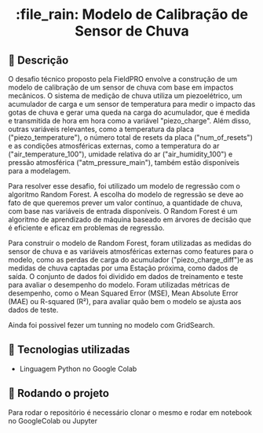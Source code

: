 <h1 align="center">:file_rain: Modelo de Calibração de Sensor de Chuva</h1>

## :memo: Descrição
O desafio técnico proposto pela FieldPRO envolve a construção de um modelo de 
calibração de um sensor de chuva com base em impactos mecânicos. O sistema de 
medição de chuva utiliza um piezoelétrico, um acumulador de carga e um sensor 
de temperatura para medir o impacto das gotas de chuva e gerar uma queda na carga
do acumulador, que é medida e transmitida de hora em hora como a variável "piezo_charge".
Além disso, outras variáveis relevantes, como a temperatura da placa ("piezo_temperature"), 
o número total de resets da placa ("num_of_resets") e as condições atmosféricas externas,
como a temperatura do ar ("air_temperature_100"), umidade relativa do ar ("air_humidity_100")
e pressão atmosférica ("atm_pressure_main"), também estão disponíveis para a modelagem.

Para resolver esse desafio, foi utilizado um modelo de regressão com o algoritmo Random Forest. 
A escolha do modelo de regressão se deve ao fato de que queremos prever um valor contínuo, a 
quantidade de chuva, com base nas variáveis de entrada disponíveis. O Random Forest é um algoritmo
de aprendizado de máquina baseado em árvores de decisão que é eficiente e eficaz em problemas de 
regressão.

Para construir o modelo de Random Forest, foram utilizadas as medidas do sensor de chuva e 
as variáveis atmosféricas externas como features  para o modelo, como as perdas de carga do
acumulador ("piezo_charge_diff")e as medidas de chuva captadas por uma Estação próxima, como 
dados de saída. O conjunto de dados foi dividido em dados de treinamento e teste para avaliar
o desempenho do modelo. Foram utilizadas métricas de desempenho, como o Mean Squared Error (MSE),
Mean Absolute Error (MAE) ou R-squared (R²), para avaliar quão bem o modelo se ajusta aos dados de 
teste.

Ainda foi possivel fezer um tunning no modelo com GridSearch.

## :wrench: Tecnologias utilizadas
* Linguagem Python no Google Colab

## :rocket: Rodando o projeto
Para rodar o repositório é necessário clonar o mesmo e rodar em notebook no GoogleColab ou Jupyter

